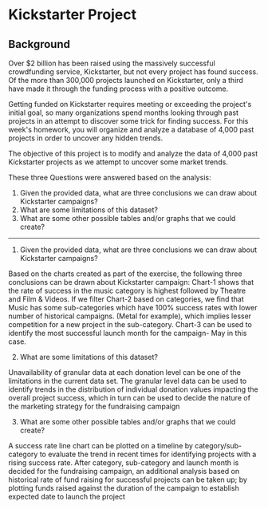 # Kickstarter Project
## Background

Over $2 billion has been raised using the massively successful crowdfunding service, Kickstarter, but not every project has found success. Of the more than 300,000 projects launched on Kickstarter, only a third have made it through the funding process with a positive outcome.

Getting funded on Kickstarter requires meeting or exceeding the project's initial goal, so many organizations spend months looking through past projects in an attempt to discover some trick for finding success. For this week's homework, you will organize and analyze a database of 4,000 past projects in order to uncover any hidden trends.

The objective of this project is to modify and analyze the data of 4,000 past Kickstarter projects as we attempt to uncover some market trends.

These three Questions were answered based on the analysis:

1. Given the provided data, what are three conclusions we can draw about Kickstarter campaigns?
2. What are some limitations of this dataset?
3. What are some other possible tables and/or graphs that we could create?

*************************************************************************************


1. Given the provided data, what are three conclusions we can draw about Kickstarter campaigns?

Based on the charts created as part of the exercise, the following three conclusions can be drawn about Kickstarter campaign:
Chart-1 shows that the rate of success in the music category is highest followed by Theatre and Film & Videos.
If we filter Chart-2 based on categories, we find that Music has some sub-categories which have 100% success rates with lower number of historical campaigns. (Metal for example), which implies lesser competition for a new project in the sub-category.
Chart-3 can be used to identify the most successful launch month for the campaign- May in this case.

2.	What are some limitations of this dataset?

Unavailability of granular data at each donation level can be one of the limitations in the current data set.
The granular level data can be used to identify trends in the distribution of individual donation values impacting the overall project success, which in turn can be used to decide the nature of the marketing strategy for the fundraising campaign

3.	What are some other possible tables and/or graphs that we could create?

A success rate line chart can be plotted on a timeline by category/sub-category to evaluate the trend in recent times for identifying projects with a rising success rate.
After category, sub-category and launch month is decided for the fundraising campaign, an additional analysis based on historical rate of fund raising for successful projects can be taken up; by plotting funds raised against the duration of the campaign to establish expected date to launch the project
